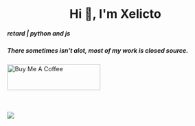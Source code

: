 <h1 align="center">Hi 👋, I'm Xelicto</h1>
<h5 align="left">retard | python and js </h3>
<h5 align="left">There sometimes isn't alot, most of my work is closed source.</h4>


<p align="left">
  <a href="https://www.buymeacoffee.com/jnsp" target="_blank"><img src="https://cdn.buymeacoffee.com/buttons/v2/arial-red.png" alt="Buy Me A Coffee" style="height: 60px !important;width: 217px !important;" ></a>
  <br>
  <!-- <a href="https://open.spotify.com/user/am0g3o7csu1k3u03cfx1tmto6"><img src="https://novatorem-peach-ten.vercel.app/api/spotify"></a> -->
  <!-- <a href="https://discord.gg/r2KwDD22Hj">
    <img src="https://cdn.discordapp.com/attachments/773221397928869888/883691820905816084/com-gif-maker-unscreen.gif" alt="nvm" width="150"/>
   </a> -->
  <br>
  <br>
  <br>
  <a href="#"><img src="https://discord.c99.nl/widget/theme-3/1040377359121010718.png"></a>
</p>
